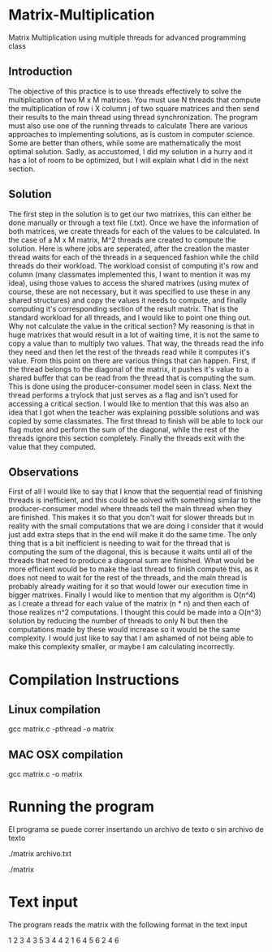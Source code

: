 # Matrix-Multiplication
Matrix Multiplication using multiple threads for advanced programming class

## Introduction
  The objective of this practice is to use threads effectively to solve the multiplication of two M x M matrices. You must use N threads that compute the multiplication of row i X column j of two square matrices and then send their results to the main thread using thread synchronization. The program must also use one of the running threads to calculate  There are various approaches to implementing solutions, as is custom in computer science. Some are better than others, while some are mathematically the most optimal solution. Sadly, as accustomed, I did my solution in a hurry and it has a lot of room to be optimized, but I will explain what I did in the next section. 

## Solution
  The first step in the solution is to get our two matrixes, this can either be done manually or through a text file (.txt). Once we have the information of both matrices, we create threads for each of the values to be calculated. In the case of a M x M matrix, M^2 threads are created to compute the solution. Here is where jobs are seperated, after the creation the master thread waits for each of the threads in a sequenced fashion while the child threads do their workload. The workload consist of computing it's row and column (many classmates implemented this, I want to mention it was my idea), using those values to access the shared matrixes (using mutex of course, these are not necessary, but it was specified to use these in any shared structures) and copy the values it needs to compute, and finally computing it's corresponding section of the result matrix. That is the standard workload for all threads, and I would like to point one thing out. Why not calculate the value in the critical section? My reasoning is that in huge matrixes that would result in a lot of waiting time, it is not the same to copy a value than to multiply two values. That way, the threads read the info they need and then let the rest of the threads read while it computes it's value. From this point on there are various things that can happen. First, if the thread belongs to the diagonal of the matrix, it pushes it's value to a shared buffer that can be read from the thread that is computing the sum. This is done using the producer-consumer model seen in class. Next the thread performs a trylock that just serves as a flag and isn't used for accessing a critical section. I would like to mention that this was also an idea that I got when the teacher was explaining possible solutions and was copied by some classmates. The first thread to finish will be able to lock our flag mutex and perform the sum of the diagonal, while the rest of the threads ignore this section completely. Finally the threads exit with the value that they computed.

## Observations
First of all I would like to say that I know that the sequential read of finishing threads is inefficient, and this could be solved with something similar to the producer-consumer model where threads tell the main thread when they are finished. This makes it so that you don't wait for slower threads but in reality with the small computations that we are doing I consider that it would just add extra steps that in the end will make it do the same time. The only thing that is a bit inefficient is needing to wait for the thread that is computing the sum of the diagonal, this is because it waits until all of the threads that need to produce a diagonal sum are finished. What would be more efficient would be to make the last thread to finish compute this, as it does not need to wait for the rest of the threads, and the main thread is probably already waiting for it so that would lower our execution time in bigger matrixes. Finally I would like to mention that my algorithm is O(n^4) as I create a thread for each value of the matrix (n * n) and then each of those realizes n^2 computations. I thought this could be made into a O(n^3) solution by reducing the number of threads to only N but then the computations made by these would increase so it would be the same complexity. I would just like to say that I am ashamed of not being able to make this complexity smaller, or maybe I am calculating incorrectly. 

# Compilation Instructions

## Linux compilation

gcc matrix.c -pthread -o matrix

## MAC OSX compilation

gcc matrix.c -o matrix

# Running the program
El programa se puede correr insertando un archivo de texto o sin archivo de texto

./matrix archivo.txt

./matrix 

# Text input
The program reads the matrix with the following format in the text input 

1 2 3  4 3 5
3 4 4  2 1 6
4 5 6  2 4 6
